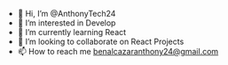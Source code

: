 - 👋 Hi, I’m @AnthonyTech24
- 👀 I’m interested in Develop
- 🌱 I’m currently learning React
- 💞️ I’m looking to collaborate on React Projects
- 📫 How to reach me benalcazaranthony24@gmail.com

<!---
AnthonyTech24/AnthonyTech24 is a ✨ special ✨ repository because its `README.md` (this file) appears on your GitHub profile.
You can click the Preview link to take a look at your changes.
--->
